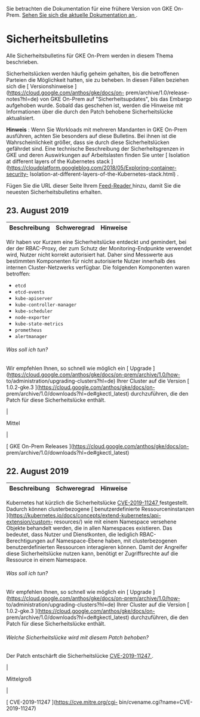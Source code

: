 Sie betrachten die Dokumentation für eine frühere Version von GKE On-Prem. [
Sehen Sie sich die aktuelle Dokumentation an
](https://cloud.google.com/anthos/gke/docs/on-prem?hl=de) .

#  Sicherheitsbulletins

Alle Sicherheitsbulletins für GKE On-Prem werden in diesem Thema beschrieben.

Sicherheitslücken werden häufig geheim gehalten, bis die betroffenen Parteien
die Möglichkeit hatten, sie zu beheben. In diesen Fällen beziehen sich die [
Versionshinweise ](https://cloud.google.com/anthos/gke/docs/on-
prem/archive/1.0/release-notes?hl=de) von GKE On-Prem auf
"Sicherheitsupdates", bis das Embargo aufgehoben wurde. Sobald das geschehen
ist, werden die Hinweise mit Informationen über die durch den Patch behobene
Sicherheitslücke aktualisiert.

**Hinweis** : Wenn Sie Workloads mit mehreren Mandanten in GKE On-Prem
ausführen, achten Sie besonders auf diese Bulletins. Bei ihnen ist die
Wahrscheinlichkeit größer, dass sie durch diese Sicherheitslücken gefährdet
sind. Eine technische Beschreibung der Sicherheitsgrenzen in GKE und deren
Auswirkungen auf Arbeitslasten finden Sie unter [ Isolation at different
layers of the Kubernetes stack
](https://cloudplatform.googleblog.com/2018/05/Exploring-container-security-
Isolation-at-different-layers-of-the-Kubernetes-stack.html) .

Fügen Sie die URL dieser Seite Ihrem [ Feed-Reader
](https://wikipedia.org/wiki/Comparison_of_feed_aggregators) hinzu, damit Sie
die neuesten Sicherheitsbulletins erhalten.

##  23\. August 2019

Beschreibung  |  Schweregrad  |  Hinweise  
---|---|---  
  
Wir haben vor Kurzem eine Sicherheitslücke entdeckt und gemindert, bei der der
RBAC-Proxy, der zum Schutz der Monitoring-Endpunkte verwendet wird, Nutzer
nicht korrekt autorisiert hat. Daher sind Messwerte aus bestimmten Komponenten
für nicht autorisierte Nutzer innerhalb des internen Cluster-Netzwerks
verfügbar. Die folgenden Komponenten waren betroffen:

  * ` etcd `
  * ` etcd-events `
  * ` kube-apiserver `
  * ` kube-controller-manager `
  * ` kube-scheduler `
  * ` node-exporter `
  * ` kube-state-metrics `
  * ` prometheus `
  * ` alertmanager `

######  Was soll ich tun?

Wir empfehlen Ihnen, so schnell wie möglich ein [ Upgrade
](https://cloud.google.com/anthos/gke/docs/on-prem/archive/1.0/how-
to/administration/upgrading-clusters?hl=de) Ihrer Cluster auf die Version [
1.0.2-gke.3 ](https://cloud.google.com/anthos/gke/docs/on-
prem/archive/1.0/downloads?hl=de#gkectl_latest) durchzuführen, die den Patch
für diese Sicherheitslücke enthält.

|

Mittel

|

[ GKE On-Prem Releases ](https://cloud.google.com/anthos/gke/docs/on-
prem/archive/1.0/downloads?hl=de#gkectl_latest)  
  
##  22\. August 2019

Beschreibung  |  Schweregrad  |  Hinweise  
---|---|---  
  
Kubernetes hat kürzlich die Sicherheitslücke [ CVE-2019-11247
](https://cve.mitre.org/cgi-bin/cvename.cgi?name=CVE-2019-11247) festgestellt.
Dadurch können clusterbezogene [ benutzerdefinierte Ressourceninstanzen
](https://kubernetes.io/docs/concepts/extend-kubernetes/api-extension/custom-
resources/) wie mit einem Namespace versehene Objekte behandelt werden, die in
allen Namespaces existieren. Das bedeutet, dass Nutzer und Dienstkonten, die
lediglich RBAC-Berechtigungen auf Namespace-Ebene haben, mit clusterbezogenen
benutzerdefinierten Ressourcen interagieren können. Damit der Angreifer diese
Sicherheitslücke nutzen kann, benötigt er Zugriffsrechte auf die Ressource in
einem Namespace.

######  Was soll ich tun?

Wir empfehlen Ihnen, so schnell wie möglich ein [ Upgrade
](https://cloud.google.com/anthos/gke/docs/on-prem/archive/1.0/how-
to/administration/upgrading-clusters?hl=de) Ihrer Cluster auf die Version [
1.0.2-gke.3 ](https://cloud.google.com/anthos/gke/docs/on-
prem/archive/1.0/downloads?hl=de#gkectl_latest) durchzuführen, die den Patch
für diese Sicherheitslücke enthält.

######  Welche Sicherheitslücke wird mit diesem Patch behoben?

Der Patch entschärft die Sicherheitslücke [ CVE-2019-11247
](https://cve.mitre.org/cgi-bin/cvename.cgi?name=CVE-2019-11247) .

|

Mittelgroß

|

[ CVE-2019-11247 ](https://cve.mitre.org/cgi-
bin/cvename.cgi?name=CVE-2019-11247)

